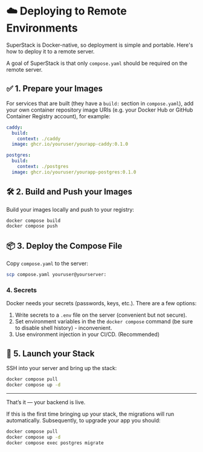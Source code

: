 # ☁️ Deploying to Remote Environments

SuperStack is Docker-native, so deployment is simple and portable. Here's how
to deploy it to a remote server.

A goal of SuperStack is that only `compose.yaml` should be required on the
remote server.

## ✅ 1. Prepare your Images

For services that are built (they have a `build:` section in `compose.yaml`),
add your own container repository image URIs (e.g. your Docker Hub or GitHub
Container Registry account), for example:

```yaml title="compose.yaml"
caddy:
  build:
    context: ./caddy
  image: ghcr.io/youruser/yourapp-caddy:0.1.0

postgres:
  build:
    context: ./postgres
  image: ghcr.io/youruser/yourapp-postgres:0.1.0
```

## 🛠️ 2. Build and Push your Images

Build your images locally and push to your registry:

```sh
docker compose build
docker compose push
```

## 📦 3. Deploy the Compose File

Copy `compose.yaml` to the server:

```sh
scp compose.yaml youruser@yourserver:
```

### 4. Secrets

Docker needs your secrets (passwords, keys, etc.). There are a few options:

1. Write secrets to a `.env` file on the server (convenient but not secure).
1. Set environment variables in the the `docker compose` command (be sure to
   disable shell history) - inconvenient.
1. Use environment injection in your CI/CD. (Recommended)

## 🚀 5. Launch your Stack

SSH into your server and bring up the stack:

```sh
docker compose pull
docker compose up -d
```

---

That’s it — your backend is live.

If this is the first time bringing up your stack, the migrations will run
automatically. Subsequently, to upgrade your app you should:

```sh
docker compose pull
docker compose up -d
docker compose exec postgres migrate
```
